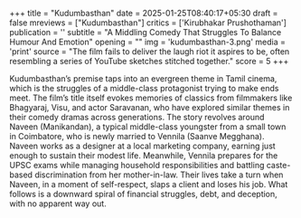 +++
title = "Kudumbasthan"
date = 2025-01-25T08:40:17+05:30
draft = false
mreviews = ["Kudumbasthan"]
critics = ['Kirubhakar Prushothaman']
publication = ''
subtitle = "A Middling Comedy That Struggles To Balance Humour And Emotion"
opening = ""
img = 'kudumbasthan-3.png'
media = 'print'
source = "The film fails to deliver the laugh riot it aspires to be, often resembling a series of YouTube sketches stitched together."
score = 5
+++

Kudumbasthan’s premise taps into an evergreen theme in Tamil cinema, which is the struggles of a middle-class protagonist trying to make ends meet. The film’s title itself evokes memories of classics from filmmakers like Bhagyaraj, Visu, and actor Saravanan, who have explored similar themes in their comedy dramas across generations. The story revolves around Naveen (Manikandan), a typical middle-class youngster from a small town in Coimbatore, who is newly married to Vennila (Saanve Megghana). Naveen works as a designer at a local marketing company, earning just enough to sustain their modest life. Meanwhile, Vennila prepares for the UPSC exams while managing household responsibilities and battling caste-based discrimination from her mother-in-law. Their lives take a turn when Naveen, in a moment of self-respect, slaps a client and loses his job. What follows is a downward spiral of financial struggles, debt, and deception, with no apparent way out.
